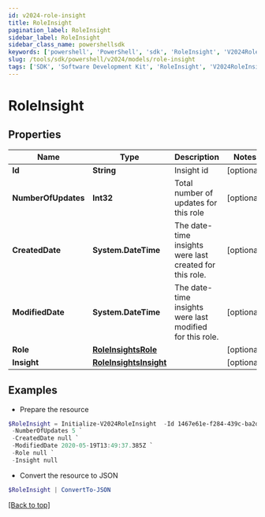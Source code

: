 ```yaml
---
id: v2024-role-insight
title: RoleInsight
pagination_label: RoleInsight
sidebar_label: RoleInsight
sidebar_class_name: powershellsdk
keywords: ['powershell', 'PowerShell', 'sdk', 'RoleInsight', 'V2024RoleInsight']
slug: /tools/sdk/powershell/v2024/models/role-insight
tags: ['SDK', 'Software Development Kit', 'RoleInsight', 'V2024RoleInsight']
---
```


# RoleInsight

## Properties

| Name | Type | Description | Notes |
| --- | --- | --- | --- |
| **Id** | **String** | Insight id | [optional] |
| **NumberOfUpdates** | **Int32** | Total number of updates for this role | [optional] |
| **CreatedDate** | **System.DateTime** | The date-time insights were last created for this role. | [optional] |
| **ModifiedDate** | **System.DateTime** | The date-time insights were last modified for this role. | [optional] |
| **Role** | [**RoleInsightsRole**](role-insights-role) |  | [optional] |
| **Insight** | [**RoleInsightsInsight**](role-insights-insight) |  | [optional] |

## Examples

- Prepare the resource

```powershell
$RoleInsight = Initialize-V2024RoleInsight  -Id 1467e61e-f284-439c-ba2d-c6cc11cf0941 `
 -NumberOfUpdates 5 `
 -CreatedDate null `
 -ModifiedDate 2020-05-19T13:49:37.385Z `
 -Role null `
 -Insight null
```

- Convert the resource to JSON

```powershell
$RoleInsight | ConvertTo-JSON
```

[[Back to top]](#)

